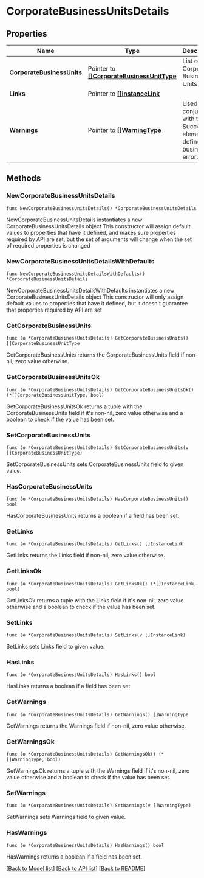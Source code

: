 # CorporateBusinessUnitsDetails

## Properties

Name | Type | Description | Notes
------------ | ------------- | ------------- | -------------
**CorporateBusinessUnits** | Pointer to [**[]CorporateBusinessUnitType**](CorporateBusinessUnitType.md) | List of Corporate Business Units. | [optional] 
**Links** | Pointer to [**[]InstanceLink**](InstanceLink.md) |  | [optional] 
**Warnings** | Pointer to [**[]WarningType**](WarningType.md) | Used in conjunction with the Success element to define a business error. | [optional] 

## Methods

### NewCorporateBusinessUnitsDetails

`func NewCorporateBusinessUnitsDetails() *CorporateBusinessUnitsDetails`

NewCorporateBusinessUnitsDetails instantiates a new CorporateBusinessUnitsDetails object
This constructor will assign default values to properties that have it defined,
and makes sure properties required by API are set, but the set of arguments
will change when the set of required properties is changed

### NewCorporateBusinessUnitsDetailsWithDefaults

`func NewCorporateBusinessUnitsDetailsWithDefaults() *CorporateBusinessUnitsDetails`

NewCorporateBusinessUnitsDetailsWithDefaults instantiates a new CorporateBusinessUnitsDetails object
This constructor will only assign default values to properties that have it defined,
but it doesn't guarantee that properties required by API are set

### GetCorporateBusinessUnits

`func (o *CorporateBusinessUnitsDetails) GetCorporateBusinessUnits() []CorporateBusinessUnitType`

GetCorporateBusinessUnits returns the CorporateBusinessUnits field if non-nil, zero value otherwise.

### GetCorporateBusinessUnitsOk

`func (o *CorporateBusinessUnitsDetails) GetCorporateBusinessUnitsOk() (*[]CorporateBusinessUnitType, bool)`

GetCorporateBusinessUnitsOk returns a tuple with the CorporateBusinessUnits field if it's non-nil, zero value otherwise
and a boolean to check if the value has been set.

### SetCorporateBusinessUnits

`func (o *CorporateBusinessUnitsDetails) SetCorporateBusinessUnits(v []CorporateBusinessUnitType)`

SetCorporateBusinessUnits sets CorporateBusinessUnits field to given value.

### HasCorporateBusinessUnits

`func (o *CorporateBusinessUnitsDetails) HasCorporateBusinessUnits() bool`

HasCorporateBusinessUnits returns a boolean if a field has been set.

### GetLinks

`func (o *CorporateBusinessUnitsDetails) GetLinks() []InstanceLink`

GetLinks returns the Links field if non-nil, zero value otherwise.

### GetLinksOk

`func (o *CorporateBusinessUnitsDetails) GetLinksOk() (*[]InstanceLink, bool)`

GetLinksOk returns a tuple with the Links field if it's non-nil, zero value otherwise
and a boolean to check if the value has been set.

### SetLinks

`func (o *CorporateBusinessUnitsDetails) SetLinks(v []InstanceLink)`

SetLinks sets Links field to given value.

### HasLinks

`func (o *CorporateBusinessUnitsDetails) HasLinks() bool`

HasLinks returns a boolean if a field has been set.

### GetWarnings

`func (o *CorporateBusinessUnitsDetails) GetWarnings() []WarningType`

GetWarnings returns the Warnings field if non-nil, zero value otherwise.

### GetWarningsOk

`func (o *CorporateBusinessUnitsDetails) GetWarningsOk() (*[]WarningType, bool)`

GetWarningsOk returns a tuple with the Warnings field if it's non-nil, zero value otherwise
and a boolean to check if the value has been set.

### SetWarnings

`func (o *CorporateBusinessUnitsDetails) SetWarnings(v []WarningType)`

SetWarnings sets Warnings field to given value.

### HasWarnings

`func (o *CorporateBusinessUnitsDetails) HasWarnings() bool`

HasWarnings returns a boolean if a field has been set.


[[Back to Model list]](../README.md#documentation-for-models) [[Back to API list]](../README.md#documentation-for-api-endpoints) [[Back to README]](../README.md)



